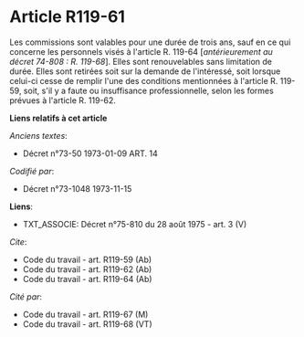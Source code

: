 # Article R119-61

Les commissions sont valables pour une durée de trois ans, sauf en ce qui concerne les personnels visés à l'article R. 119-64
[*antérieurement au décret 74-808 : R. 119-68*]. Elles sont renouvelables sans limitation de durée. Elles sont retirées soit
sur la demande de l'intéressé, soit lorsque celui-ci cesse de remplir l'une des conditions mentionnées à l'article R. 119-59,
soit, s'il y a faute ou insuffisance professionnelle, selon les formes prévues à l'article R. 119-62.

**Liens relatifs à cet article**

_Anciens textes_:

  - Décret n°73-50 1973-01-09 ART. 14

_Codifié par_:

  - Décret n°73-1048 1973-11-15

**Liens**:

  - TXT_ASSOCIE: Décret n°75-810 du 28 août 1975 - art. 3 (V)

_Cite_:

  - Code du travail - art. R119-59 (Ab)
  - Code du travail - art. R119-62 (Ab)
  - Code du travail - art. R119-64 (Ab)

_Cité par_:

  - Code du travail - art. R119-67 (M)
  - Code du travail - art. R119-68 (VT)
